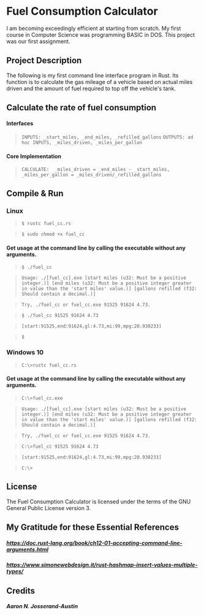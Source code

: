 # Fuel Consumption Calculator
I am becoming exceedingly efficient at starting from scratch. My first course in Computer Science was programming BASIC in DOS. This project was our first assignment.

## Project Description
The following is my first command line interface program in Rust. Its function is to calculate the gas mileage of a vehicle based on actual miles driven and the amount of fuel required to top off the vehicle's tank.
 
## Calculate the rate of fuel consumption
#### Interfaces
> `INPUTS: _start_miles, _end_miles, _refilled_gallons`
> `OUTPUTS: ad hoc INPUTS, _miles_driven, _miles_per_gallon`

#### Core Implementation
> `CALCULATE:  _miles_driven = _end_miles - _start_miles, _miles_per_gallon = _miles_driven/_refilled_gallons`

## Compile & Run
### Linux
> `$ rustc fuel_cc.rs`

> `$ sudo chmod +x fuel_cc`

#### Get usage at the command line by calling the executable without any arguments.
> `$ ./fuel_cc`

> `Usage: ./[fuel_cc].exe [start miles (u32: Must be a positive integer.)] [end miles (u32: Must be a positive integer greater in value than the 'start miles' value.)] [gallons refilled (f32: Should contain a decimal.)]`

> `Try, ./fuel_cc or fuel_cc.exe 91525 91624 4.73.`

> `$ ./fuel_cc 91525 91624 4.73`

> `[start:91525,end:91624,gl:4.73,mi:99,mpg:20.930233]`

> `$  `
 
 
### Windows 10

> `C:\>rustc fuel_cc.rs`

#### Get usage at the command line by calling the executable without any arguments.
> `C:\>fuel_cc.exe`

> `Usage: ./[fuel_cc].exe [start miles (u32: Must be a positive integer.)] [end miles (u32: Must be a positive integer greater in value than the 'start miles' value.)] [gallons refilled (f32: Should contain a decimal.)]`

> `Try, ./fuel_cc or fuel_cc.exe 91525 91624 4.73.`

> `C:\>fuel_cc 91525 91624 4.73`

> `[start:91525,end:91624,gl:4.73,mi:99,mpg:20.930233]`

> `C:\>  `
 
 
## License
The Fuel Consumption Calculator is licensed under the terms of the GNU General Public License version 3.
 

## My Gratitude for these Essential References 
##### https://doc.rust-lang.org/book/ch12-01-accepting-command-line-arguments.html
##### https://www.simonewebdesign.it/rust-hashmap-insert-values-multiple-types/
 
 
## Credits
##### Aaron N. Josserand-Austin
  
